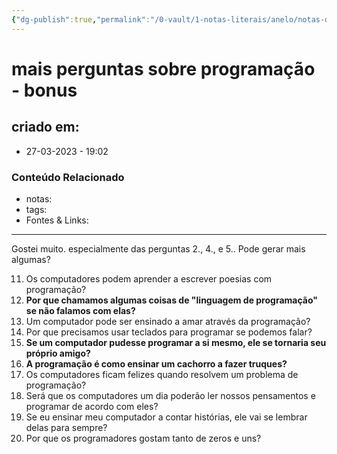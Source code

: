 ```yaml
---
{"dg-publish":true,"permalink":"/0-vault/1-notas-literais/anelo/notas-de-estudo/javascript-2/mais-perguntas-sobre-programacao-bonus/","dgHomeLink":true,"dgShowLocalGraph":true,"dgShowFileTree":true,"dgEnableSearch":true}
---
```


# mais perguntas sobre programação - bonus

## criado em: 
-  27-03-2023 - 19:02

### Conteúdo Relacionado
- notas: 
- tags: 
- Fontes & Links: 

---

Gostei muito. especialmente das perguntas 2., 4., e 5.. Pode gerar mais algumas?

11.  Os computadores podem aprender a escrever poesias com programação?
12.  **Por que chamamos algumas coisas de "linguagem de programação" se não falamos com elas?**
13.  Um computador pode ser ensinado a amar através da programação?
14.  Por que precisamos usar teclados para programar se podemos falar?
15.  **Se um computador pudesse programar a si mesmo, ele se tornaria seu próprio amigo?**
16.  **A programação é como ensinar um cachorro a fazer truques?**
17.  Os computadores ficam felizes quando resolvem um problema de programação?
18.  Será que os computadores um dia poderão ler nossos pensamentos e programar de acordo com eles?
19.  Se eu ensinar meu computador a contar histórias, ele vai se lembrar delas para sempre?
20.  Por que os programadores gostam tanto de zeros e uns?